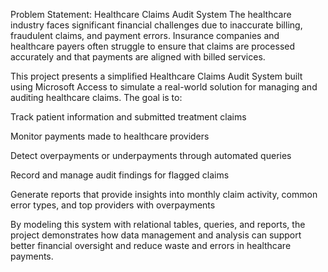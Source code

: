 Problem Statement: Healthcare Claims Audit System
The healthcare industry faces significant financial challenges due to inaccurate billing, fraudulent claims, and payment errors. Insurance companies and healthcare payers often struggle to ensure that claims are processed accurately and that payments are aligned with billed services.

This project presents a simplified Healthcare Claims Audit System built using Microsoft Access to simulate a real-world solution for managing and auditing healthcare claims. The goal is to:

Track patient information and submitted treatment claims

Monitor payments made to healthcare providers

Detect overpayments or underpayments through automated queries

Record and manage audit findings for flagged claims

Generate reports that provide insights into monthly claim activity, common error types, and top providers with overpayments

By modeling this system with relational tables, queries, and reports, the project demonstrates how data management and analysis can support better financial oversight and reduce waste and errors in healthcare payments.

